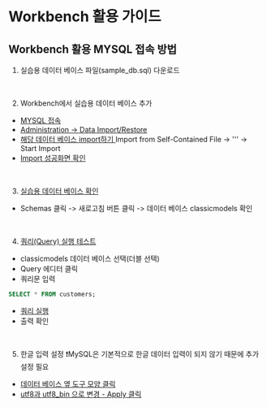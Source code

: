 # Workbench 활용 가이드
## Workbench 활용 MYSQL 접속 방법

1. 실습용 데이터 베이스 파일(sample_db.sql) 다운로드


<br>

2. Workbench에서 실습용 데이터 베이스 추가
- [MYSQL 접속](./Image/1.png)
- [Administration -> Data Import/Restore](./Image/2.png)
- [해당 데이터 베이스 import하기 ](./Image/3.png)
Import from Self-Contained File -> ''' -> Start Import
- [Import 성공화면 확인](./Image/4.png)

<br>

3. [실습용 데이터 베이스 확인](./Image/5.png)
- Schemas 클릭
-> 새로고침 버튼 클릭
-> 데이터 베이스 classicmodels 확인

<br>

4. [쿼리(Query) 실행 테스트](./Image/6.png)
- classicmodels 데이터 베이스 선택(더블 선택)
- Query 에디터 클릭
- 쿼리문 입력
```sql
SELECT * FROM customers;
```
- [쿼리 실행](./Image/7.png)
- 출력 확인

<br>

5. 한글 입력 설정
❗MySQL은 기본적으로 한글 데이터 입력이 되지 않기 때문에 추가 설정 필요
- [데이터 베이스 옆 도구 모양 클릭](./Image/8.png)
- [utf8과 utf8_bin 으로 변경 - Apply 클릭](./Image/9.png)


